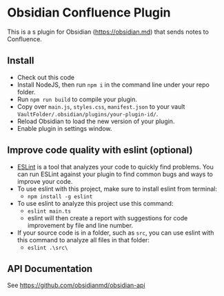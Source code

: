 # Obsidian Confluence Plugin

This is a s plugin for Obsidian (https://obsidian.md) that sends notes to Confluence.


## Install

- Check out this code
- Install NodeJS, then run `npm i` in the command line under your repo folder.
- Run `npm run build` to compile your plugin.
- Copy over `main.js`, `styles.css`, `manifest.json` to your vault `VaultFolder/.obsidian/plugins/your-plugin-id/`.
- Reload Obsidian to load the new version of your plugin.
- Enable plugin in settings window.

## Improve code quality with eslint (optional)
- [ESLint](https://eslint.org/) is a tool that analyzes your code to quickly find problems. You can run ESLint against your plugin to find common bugs and ways to improve your code. 
- To use eslint with this project, make sure to install eslint from terminal:
  - `npm install -g eslint`
- To use eslint to analyze this project use this command:
  - `eslint main.ts`
  - eslint will then create a report with suggestions for code improvement by file and line number.
- If your source code is in a folder, such as `src`, you can use eslint with this command to analyze all files in that folder:
  - `eslint .\src\`


## API Documentation

See https://github.com/obsidianmd/obsidian-api
